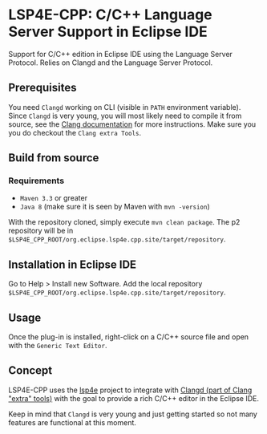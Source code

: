 # LSP4E-CPP: C/C++ Language Server Support in Eclipse IDE

Support for C/C++ edition in Eclipse IDE using the Language Server Protocol. Relies on Clangd and the Language Server Protocol.

## Prerequisites

You need `Clangd` working on CLI (visible in `PATH` environment variable). Since `Clangd` is very young, you will most likely need to compile it from source, see the [Clang documentation](http://clang.llvm.org/get_started.html) for more instructions. Make sure you you do checkout the `Clang extra Tools`.

## Build from source

### Requirements
* `Maven 3.3` or greater
* `Java 8` (make sure it is seen by Maven with ```mvn -version```)

With the repository cloned, simply execute ```mvn clean package```. The p2 repository will be in ```$LSP4E_CPP_ROOT/org.eclipse.lsp4e.cpp.site/target/repository```.

## Installation in Eclipse IDE

Go to Help > Install new Software. Add the local repository ```$LSP4E_CPP_ROOT/org.eclipse.lsp4e.cpp.site/target/repository```.

## Usage ##

Once the plug-in is installed, right-click on a C/C++ source file and open with the `Generic Text Editor`.

## Concept

LSP4E-CPP uses the [lsp4e](https://projects.eclipse.org/projects/technology.lsp4e) project to integrate with [Clangd (part of Clang "extra" tools)](http://clang.llvm.org/extra/) with the goal to provide a rich C/C++ editor in the Eclipse IDE.

Keep in mind that `Clangd` is very young and just getting started so not many features are functional at this moment.
